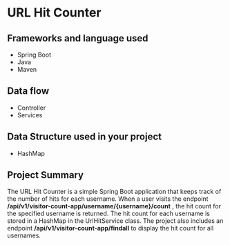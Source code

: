 # URL Hit Counter

## Frameworks and language used
- Spring Boot
- Java
- Maven

## Data flow
- Controller
- Services

## Data Structure used in your project
- HashMap

## Project Summary
The URL Hit Counter is a simple Spring Boot application that keeps track of the number of hits for each username. When a user visits the endpoint **/api/v1/visitor-count-app/username/{username}/count** , the hit count for the specified username is returned. The hit count for each username is stored in a HashMap in the UrlHitService class. The project also includes an endpoint **/api/v1/visitor-count-app/findall** to display the hit count for all usernames.
